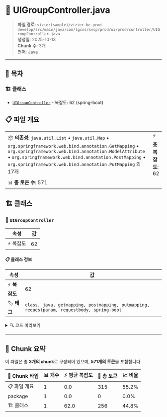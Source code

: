 # 📄 UIGroupController.java

> **파일 경로**: `vizier(sample)/vizier-be-prod-develop/src/main/java/com/lgcns/svcp/prod/ui/prod/controller/UIGroupController.java`  
> **생성일**: 2025-10-13  
> **Chunk 수**: 3개  
> **언어**: Java
---

## 📑 목차

### 🏗️ 클래스
- [`UIGroupController`](#class-uigroupcontroller) - 복잡도: 62 (spring-boot)

## 📋 파일 개요

| | |
|--|--|
| 📦 **의존성**: `java.util.List` • `java.util.Map` • `org.springframework.web.bind.annotation.GetMapping` • `org.springframework.web.bind.annotation.ModelAttribute` • `org.springframework.web.bind.annotation.PostMapping` • `org.springframework.web.bind.annotation.PutMapping` 외 17개 | ⚡ **총 복잡도**: 62 |
| 📊 **총 토큰 수**: 571 |  |



## 🏗️ 클래스

### <a id="class-uigroupcontroller"></a>🎯 `UIGroupController`

| 속성 | 값 |
|------|----|
| ⚡ 복잡도 | 62 |



#### 📋 클래스 정보

| 속성 | 값 |
|------|----|
| ⚡ **복잡도** | 62 || 📍 **라인 범위** | 34-34 |
| 🏷️ **태그** | `class, java, getmapping, postmapping, putmapping, requestparam, requestbody, spring-boot` || 🏗️ **프레임워크** | `spring-boot` |

<details>
<summary>🔍 코드 미리보기</summary>

```java
public class UIGroupController {

	private final UIGroupService uiGroupService;

	@GetMapping()
	@Operation(summary = "오퍼그룹 조회", description = "오퍼그룹 조회")
	public Object searchOfferGroup(@RequestParam(required = false) String objCode,
			@RequestParam(required = false) String objName, @RequestParam(required = false) String itemCode,
			@RequestParam(required = false) String childOffrUuid, @RequestParam(required = false) boolean onlyValidDtm,
			@RequestParam(defaultValue = "1", required = false) int page,
			@RequestParam(defaultValue = "10", required = false) int size,
			@RequestParam(defaultValue = "true", required = false) boolean isPaged) {

		SearchGroupReqDto reqDto = new SearchGroupReqDto();
		reqDto.setSize(size);
		reqDto.setPage(page);
		reqDto.setOffrGrpCd(objCode);
		reqDto.set...
```

**Chunk 정보**
- 🆔 **ID**: `eaab850af668`
- 📍 **라인**: 34-34
- 📊 **토큰**: 256
- 🏷️ **태그**: `class, java, getmapping, postmapping, putmapping...`

</details>

---





## 🧩 Chunk 요약

이 파일은 총 **3개의 chunk**로 구성되어 있으며, **571개의 토큰**을 포함합니다.

| 🧩 Chunk 타입 | 📊 개수 | ⚡ 평균 복잡도 | 📝 총 토큰 | 📈 비율 |
|---------------|--------|-------------|----------|--------|
| 📋 파일 개요 | 1 | 0.0 | 315 | 55.2% |
| package | 1 | 0.0 | 0 | 0.0% |
| 🏗️ 클래스 | 1 | 62.0 | 256 | 44.8% |


